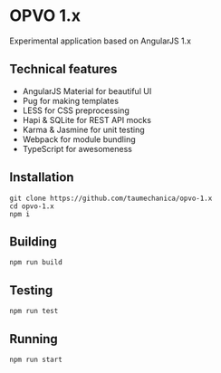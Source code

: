 # OPVO 1.x

Experimental application based on AngularJS 1.x

## Technical features

+ AngularJS Material for beautiful UI
+ Pug for making templates
+ LESS for CSS preprocessing
+ Hapi & SQLite for REST API mocks
+ Karma & Jasmine for unit testing
+ Webpack for module bundling
+ TypeScript for awesomeness

## Installation

```
git clone https://github.com/taumechanica/opvo-1.x
cd opvo-1.x
npm i
```

## Building

```
npm run build
```

## Testing

```
npm run test
```

## Running

```
npm run start
```
